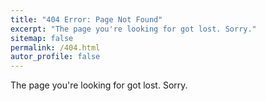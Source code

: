 ```yaml
---
title: "404 Error: Page Not Found"
excerpt: "The page you're looking for got lost. Sorry."
sitemap: false
permalink: /404.html
autor_profile: false
---
```


The page you're looking for got lost. Sorry.


